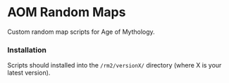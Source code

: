 AOM Random Maps
===============

Custom random map scripts for Age of Mythology.

### Installation

Scripts should installed into the `/rm2/versionX/` directory (where X is your latest version).